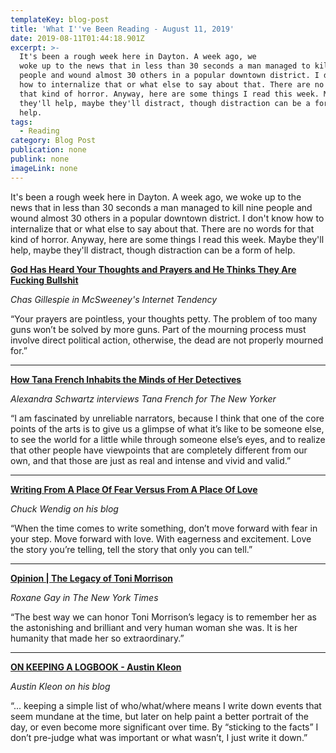 ```yaml
---
templateKey: blog-post
title: 'What I''ve Been Reading - August 11, 2019'
date: 2019-08-11T01:44:18.901Z
excerpt: >-
  It's been a rough week here in Dayton. A week ago, we
  woke up to the news that in less than 30 seconds a man managed to kill nine
  people and wound almost 30 others in a popular downtown district. I don't know
  how to internalize that or what else to say about that. There are no words for
  that kind of horror. Anyway, here are some things I read this week. Maybe
  they'll help, maybe they'll distract, though distraction can be a form of
  help.
tags:
  - Reading
category: Blog Post
publication: none
publink: none
imageLink: none
---
```

It's been a rough week here in Dayton. A week ago, we woke up to the news that in less than 30 seconds a man managed to kill nine people and wound almost 30 others in a popular downtown district. I don't know how to internalize that or what else to say about that. There are no words for that kind of horror. Anyway, here are some things I read this week. Maybe they'll help, maybe they'll distract, though distraction can be a form of help.


[**God Has Heard Your Thoughts and Prayers and He Thinks They Are Fucking Bullshit**](https://www.mcsweeneys.net/articles/god-has-heard-your-thoughts-and-prayers-and-he-thinks-they-are-fucking-bullshit)

_Chas Gillespie in McSweeney's Internet Tendency_

“Your prayers are pointless, your thoughts petty. The problem of too many guns won’t be solved by more guns. Part of the mourning process must involve direct political action, otherwise, the dead are not properly mourned for.”

---


[**How Tana French Inhabits the Minds of Her Detectives**](https://www.newyorker.com/culture/the-new-yorker-interview/how-tana-french-inhabits-the-minds-of-her-detectives)

_Alexandra Schwartz interviews Tana French for The New Yorker_

“I am fascinated by unreliable narrators, because I think that one of the core points of the arts is to give us a glimpse of what it’s like to be someone else, to see the world for a little while through someone else’s eyes, and to realize that other people have viewpoints that are completely different from our own, and that those are just as real and intense and vivid and valid.”

---

[**Writing From A Place Of Fear Versus From A Place Of Love**](http://terribleminds.com/ramble/2019/08/07/writing-from-a-place-of-fear-versus-from-a-place-of-love/)

_Chuck Wendig on his blog_

“When the time comes to write something, don’t move forward with fear in your step. Move forward with love. With eagerness and excitement. Love the story you’re telling, tell the story that only you can tell.”

---

[**Opinion | The Legacy of Toni Morrison**](https://www.nytimes.com/2019/08/09/opinion/roxane-gay-toni-morrison.html)

_Roxane Gay in The New York Times_

“The best way we can honor Toni Morrison’s legacy is to remember her as the astonishing and brilliant and very human woman she was. It is her humanity that made her so extraordinary.”

---

[**ON KEEPING A LOGBOOK - Austin Kleon**](https://austinkleon.com/2010/01/31/logbook/)

_Austin Kleon on his blog_

“... keeping a simple list of who/what/where means I write down events that seem mundane at the time, but later on help paint a better portrait of the day, or even become more significant over time. By “sticking to the facts” I don’t pre-judge what was important or what wasn’t, I just write it down.”




